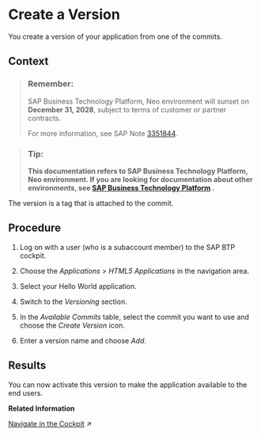 <!-- loiod9e260b3f1c548e8afe177dd5da5287f -->

# Create a Version

You create a version of your application from one of the commits.



## Context

> ### Remember:  
> SAP Business Technology Platform, Neo environment will sunset on **December 31, 2028**, subject to terms of customer or partner contracts.
> 
> For more information, see SAP Note [3351844](https://me.sap.com/notes/3351844).

> ### Tip:  
> **This documentation refers to SAP Business Technology Platform, Neo environment. If you are looking for documentation about other environments, see [SAP Business Technology Platform](https://help.sap.com/docs/btp/sap-business-technology-platform/sap-business-technology-platform?version=Cloud) .**

The version is a tag that is attached to the commit.



<a name="loiod9e260b3f1c548e8afe177dd5da5287f__steps_vvd_pbp_qn"/>

## Procedure

1.  Log on with a user \(who is a subaccount member\) to the SAP BTP cockpit.

2.  Choose the *Applications* \> *HTML5 Applications* in the navigation area.

3.  Select your Hello World application.

4.  Switch to the *Versioning* section.

5.  In the *Available Commits* table, select the commit you want to use and choose the *Create Version* icon.

6.  Enter a version name and choose *Add*.




## Results

You can now activate this version to make the application available to the end users.

**Related Information**  


[Navigate in the Cockpit](https://help.sap.com/viewer/65de2977205c403bbc107264b8eccf4b/Cloud/en-US/0874895f1f78459f9517da55a11ffebd.html "Learn how to navigate to your global accounts, directories, and subaccounts in the SAP BTP cockpit.") :arrow_upper_right:

